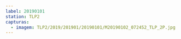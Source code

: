 ```yaml
---
label: 20190101
station: TLP2
capturas:
  - imagem: TLP2/2019/201901/20190101/M20190102_072452_TLP_2P.jpg
---
```

